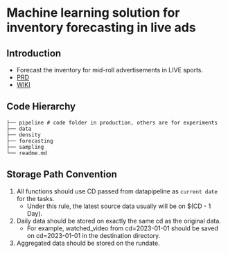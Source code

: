 # Machine learning solution for inventory forecasting in live ads

## Introduction

* Forecast the inventory for mid-roll advertisements in LIVE sports.
* [PRD](https://docs.google.com/document/d/1_zpanzORHCbvobC9Xb8zRjq9ra4wcyhM1G9xsuCw23w/edit#heading=h.gjdgxs)
* [WIKI](https://hotstar.atlassian.net/wiki/spaces/HP2/pages/3742568242/Live+Inventory+Forecasting)

## Code Hierarchy

```
├── pipeline # code folder in production, others are for experiments
├── data
├── density
├── forecasting
├── sampling
└── readme.md
```

## Storage Path Convention

1. All functions should use CD passed from datapipeline as `current date` for the tasks.
    - Under this rule, the latest source data usually will be on $(CD - 1 Day).
2. Daily data should be stored on exactly the same cd as the original data.
    - For example, watched_video from cd=2023-01-01 should be saved on cd=2023-01-01 in the destination directory.
3. Aggregated data should be stored on the rundate.
